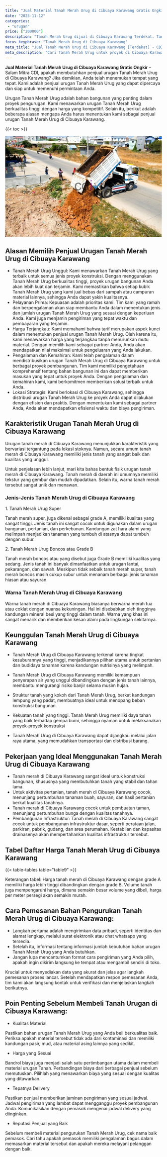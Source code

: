 ```yaml
---
title: "Jual Material Tanah Merah Urug di Cibuaya Karawang Gratis Ongkir"
date: "2023-11-12"
categories:
 - "urugan"
price: ["200000"]
description: "Tanah Merah Urug dijual di Cibuaya Karawang Terdekat. Tanah Merah Urug ini sering digunakan dalam proyek konstruksi sebagai material timbunan yang berkualitas dan tepat guna. Kontak kami untuk mendapatkan informasi lebih lanjut."
focus_keyphrase: "Tanah Merah Urug di Cibuaya Karawang"
meta_title: "Jual Tanah Merah Urug di Cibuaya Karawang [Terdekat] - CDI"
meta_description: "Cari Tanah Merah Urug untuk proyek di Cibuaya Karawang? Kami menyediakan Tanah Merah Urug berkualitas untuk penimbunan lahan. Raih penawaran terbaik sekarang."
---
```


**Jual Material Tanah Merah Urug di Cibuaya Karawang Gratis Ongkir** – Salam Mitra CDI, apakah membutuhkan penjual urugan Tanah Merah Urug di Cibuaya Karawang? Jika demikian, Anda telah menemukan tempat yang tepat. Kami adalah penjual urugan Tanah Merah Urug yang dapat dipercaya dan siap untuk memenuhi permintaan Anda.

Urugan Tanah Merah Urug adalah bahan bangunan yang penting dalam proyek pengurugan. Kami menawarkan urugan Tanah Merah Urug berkualitas tinggi dengan harga yang kompetitif. Selain itu, berikut adalah beberapa alasan mengapa Anda harus menentukan kami sebagai penjual urugan Tanah Merah Urug di Cibuaya Karawang.

{{< toc >}}

![Jual Material Tanah Merah Urug di Cibuaya Karawang Gratis Ongkir](/images/tanah/tanah-urug-19.jpg)

## Alasan Memilih Penjual Urugan Tanah Merah Urug di Cibuaya Karawang

*   Tanah Merah Urug Unggul: Kami menawarkan Tanah Merah Urug yang terbaik untuk semua jenis proyek konstruksi. Dengan menggunakan Tanah Merah Urug berkualitas tinggi, proyek urugan bangunan Anda akan lebih kuat dan terjamin. Kami memastikan bahwa setiap kubik Tanah Merah Urug yang kami jual bebas dari sampah atau campuran material lainnya, sehingga Anda dapat yakin kualitasnya.
*   Pelayanan Prima: Kepuasan adalah prioritas kami. Tim kami yang ramah dan berpengalaman akan siap membantu Anda dalam menentukan jenis dan jumlah urugan Tanah Merah Urug yang sesuai dengan keperluan Anda. Kami juga menjamin pengiriman yang tepat waktu dan pembayaran yang terjamin.
*   Harga Terjangkau: Kami memahami bahwa tarif merupakan aspek kunci dalam menentukan penjual urugan Tanah Merah Urug. Oleh karena itu, kami menawarkan harga yang terjangkau tanpa menurunkan mutu material. Dengan memilih kami sebagai partner Anda, Anda akan mendapatkan nilai maksimal untuk pengeluaran yang Anda lakukan.
*   Pengalaman dan Kemahiran: Kami telah pengalaman dalam mendistribusikan urugan Tanah Merah Urug di Cibuaya Karawang untuk berbagai proyek pembangunan. Tim kami memiliki pengetahuan komprehensif tentang bahan bangunan ini dan dapat memberikan masukan yang tepat untuk proyek Anda. Dengan pengalaman dan kemahiran kami, kami berkomitmen memberikan solusi terbaik untuk Anda.
*   Lokasi Strategis: Kami berlokasi di Cibuaya Karawang, sehingga distribusi urugan Tanah Merah Urug ke proyek Anda dapat dilakukan dengan efisien dan praktis. Dengan menentukan kami sebagai partner Anda, Anda akan mendapatkan efisiensi waktu dan biaya pengiriman. 

## Karakteristik Urugan Tanah Merah Urug di Cibuaya Karawang

Urugan tanah merah di Cibuaya Karawang menunjukkan karakteristik yang bervariasi tergantung pada lokasi stoknya. Namun, secara umum tanah merah di Cibuaya Karawang memiliki jenis tanah yang sangat baik dan kualitas yang unggul.

Untuk penjelasan lebih lanjut, mari kita bahas bentuk fisik urugan tanah merah di Cibuaya Karawang. Tanah merah di daerah ini umumnya memiliki tekstur yang gembur dan mudah dipadatkan. Selain itu, warna tanah merah tersebut sangat unik dan menawan.

### Jenis-Jenis Tanah Merah Urug di Cibuaya Karawang

1\. Tanah Merah Urug Super

Tanah merah super, juga dikenal sebagai grade A, memiliki kualitas yang sangat tinggi. Jenis tanah ini sangat cocok untuk digunakan dalam urugan bangunan, pertanian, dan perkebunan. Kandungan zat hara alami yang melimpah menjadikan tanaman yang tumbuh di atasnya dapat tumbuh dengan subur.

2\. Tanah Merah Urug Boncos atau Grade B

Tanah merah boncos atau yang disebut juga Grade B memiliki kualitas yang sedang. Jenis tanah ini banyak dimanfaatkan untuk urugan lantai, pekarangan, dan sawah. Meskipun tidak sebaik tanah merah super, tanah merah boncos masih cukup subur untuk menanam berbagai jenis tanaman hiasan atau sayuran.

### Warna Tanah Merah Urug di Cibuaya Karawang

Warna tanah merah di Cibuaya Karawang biasanya berwarna merah tua atau coklat dengan nuansa kekuningan. Hal ini disebabkan oleh tingginya kandungan mineral besi yang tinggi dalam tanah. Warna yang khas ini sangat menarik dan memberikan kesan alami pada lingkungan sekitarnya.

## Keunggulan Tanah Merah Urug di Cibuaya Karawang

*   Tanah Merah Urug di Cibuaya Karawang terkenal karena tingkat kesuburannya yang tinggi, menjadikannya pilihan utama untuk pertanian dan budidaya tanaman karena kandungan nutrisinya yang melimpah.
*   Tanah Merah Urug di Cibuaya Karawang memiliki kemampuan penyerapan air yang unggul dibandingkan dengan jenis tanah lainnya, membantu mengurangi risiko banjir selama musim hujan.
*   Struktur tanah yang kokoh dari Tanah Merah Urug, berkat kandungan lempung yang padat, membuatnya ideal untuk menopang beban konstruksi bangunan.
*   Kekuatan tanah yang tinggi. Tanah Merah Urug memiliki daya tahan yang baik terhadap gempa bumi, sehingga nyaman untuk melaksanakan proyek-proyek konstruksi

*   Tanah Merah Urug di Cibuaya Karawang dapat dijangkau melalui jalan raya utama, yang memudahkan transportasi dan distribusi barang.

## Pekerjaan yang Ideal Menggunakan Tanah Merah Urug di Cibuaya Karawang

*   Tanah merah di Cibuaya Karawang sangat ideal untuk konstruksi bangunan, khususnya yang membutuhkan tanah yang stabil dan tahan lama.
*   Untuk aktivitas pertanian, tanah merah di Cibuaya Karawang cocok, menunjang pertumbuhan tanaman buah, sayuran, dan hasil pertanian berkat kualitas tanahnya.
*   Tanah merah di Cibuaya Karawang cocok untuk pembuatan taman, menunjang pertumbuhan bunga dengan kualitas tanahnya.
*   Pembangunan Infrastruktur: Tanah merah di Cibuaya Karawang sangat cocok untuk pembangunan infrastruktur dasar, seperti perataan jalan, parkiran, pabrik, gudang, dan area perumahan. Kestabilan dan kapasitas drainasenya akan mempertahankan kualitas infrastruktur tersebut.

## Tabel Daftar Harga Tanah Merah Urug di Cibuaya Karawang

{{< table-tables table="table9" >}}

Keterangan tabel: Harga tanah merah di Cibuaya Karawang dengan grade A memiliki harga lebih tinggi dibandingkan dengan grade B. Volume tanah juga mempengaruhi harga, dimana semakin besar volume yang dibeli, harga per meter persegi akan semakin murah.

## Cara Pemesanan Bahan Pengurukan Tanah Merah Urug di Cibuaya Karawang:

*   Langkah pertama adalah mengirimkan data pribadi, seperti identitas dan alamat lengkap, melalui surat elektronik atau chat whatsapp yang tersedia.
*   Setelah itu, informasi tentang informasi jumlah kebutuhan bahan urugan Tanah Merah Urug yang Anda butuhkan.
*   Jangan lupa mencantumkan format cara pengiriman yang Anda pilih, apakah ingin dikirim langsung ke tempat atau mengambil sendiri di toko.

Krucial untuk menyediakan data yang akurat dan jelas agar langkah pemesanan proses lancar. Setelah mendapatkan respon pemesanan Anda, tim kami akan langsung kontak untuk verifikasi dan menjelaskan langkah berikutnya.

## Poin Penting Sebelum Membeli Tanah Urugan di Cibuaya Karawang:

*   Kualitas Material

Pastikan bahan urugan Tanah Merah Urug yang Anda beli berkualitas baik. Periksa apakah material tersebut tidak ada dari kontaminasi dan memiliki kandungan pasir, mud, atau material asing lainnya yang sedikit.
*   Harga yang Sesuai

Bandrol biaya juga menjadi salah satu pertimbangan utama dalam membeli material urugan Tanah. Perbandingan biaya dari berbagai penjual sebelum memutuskan. Pilihlah yang menawarkan biaya yang sesuai dengan kualitas yang ditawarkan.
*   Tepatnya Delivery

Pastikan penjual memberikan jaminan pengiriman yang sesuai jadwal. Jadwal pengiriman yang lambat dapat mengganggu proyek pembangunan Anda. Komunikasikan dengan pemasok mengenai jadwal delivery yang diinginkan.
*   Reputasi Penjual yang Baik

Sebelum membeli material pengurukan Tanah Merah Urug, cek nama baik pemasok. Cari tahu apakah pemasok memiliki pengalaman bagus dalam memasarkan material tersebut dan apakah mereka melayani pelanggan dengan baik.